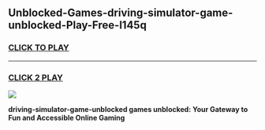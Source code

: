 
## Unblocked-Games-driving-simulator-game-unblocked-Play-Free-l145q
<h3>
<a href="https://premium76.site?title=driving-simulator-game-unblocked&ref=20A">CLICK TO PLAY</a></h3>
<hr>

<h3>
<a href="https://premium76.site?title=driving-simulator-game-unblocked&ref=20A">CLICK 2 PLAY</a>
  
</h3>

<a href="https://premium76.site?title=driving-simulator-game-unblocked&ref=20A"><img src="https://clearcache.store/games.png"></a>


**driving-simulator-game-unblocked games unblocked: Your Gateway to Fun and Accessible Online Gaming**
